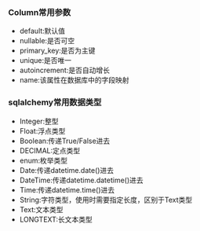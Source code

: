 ### Column常用参数

* default:默认值
* nullable:是否可空
* primary\_key:是否为主键
* unique:是否唯一
* autoincrement:是否自动增长
* name:该属性在数据库中的字段映射

### sqlalchemy常用数据类型

* Integer:整型
* Float:浮点类型
* Boolean:传递True/False进去
* DECIMAL:定点类型
* enum:枚举类型
* Date:传递datetime.date\(\)进去
* DateTime:传递datetime.datetime\(\)进去
* Time:传递datetime.time\(\)进去
* String:字符类型，使用时需要指定长度，区别于Text类型
* Text:文本类型
* LONGTEXT:长文本类型



